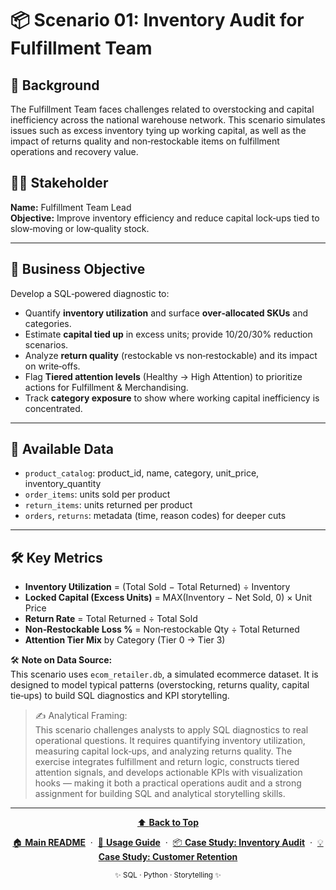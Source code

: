 # 📦 Scenario 01: Inventory Audit for Fulfillment Team

## 🧭 Background

The Fulfillment Team faces challenges related to overstocking and capital inefficiency across the national warehouse network. This scenario simulates issues such as excess inventory tying up working capital, as well as the impact of returns quality and non‑restockable items on fulfillment operations and recovery value.

## 🧑‍💼 Stakeholder

**Name:** Fulfillment Team Lead  
**Objective:** Improve inventory efficiency and reduce capital lock‑ups tied to slow‑moving or low‑quality stock.

---

## 🎯 Business Objective

Develop a SQL‑powered diagnostic to:

- Quantify **inventory utilization** and surface **over‑allocated SKUs** and categories.
- Estimate **capital tied up** in excess units; provide 10/20/30% reduction scenarios.
- Analyze **return quality** (restockable vs non‑restockable) and its impact on write‑offs.
- Flag **Tiered attention levels** (Healthy → High Attention) to prioritize actions for Fulfillment & Merchandising.
- Track **category exposure** to show where working capital inefficiency is concentrated.

---

## 🧩 Available Data

- `product_catalog`: product_id, name, category, unit_price, inventory_quantity  
- `order_items`: units sold per product  
- `return_items`: units returned per product  
- `orders`, `returns`: metadata (time, reason codes) for deeper cuts

---

## 🛠️ Key Metrics

- **Inventory Utilization** = (Total Sold − Total Returned) ÷ Inventory  
- **Locked Capital (Excess Units)** = MAX(Inventory − Net Sold, 0) × Unit Price  
- **Return Rate** = Total Returned ÷ Total Sold  
- **Non‑Restockable Loss %** = Non‑restockable Qty ÷ Total Returned  
- **Attention Tier Mix** by Category (Tier 0 → Tier 3)

🛠 **Note on Data Source:**  
This scenario uses `ecom_retailer.db`, a simulated ecommerce dataset. It is designed to model typical patterns (overstocking, returns quality, capital tie‑ups) to build SQL diagnostics and KPI storytelling.

>✍️ Analytical Framing:  
This scenario challenges analysts to apply SQL diagnostics to real operational questions. It requires quantifying inventory utilization, measuring capital lock‑ups, and analyzing returns quality. The exercise integrates fulfillment and return logic, constructs tiered attention signals, and develops actionable KPIs with visualization hooks — making it both a practical operations audit and a strong assignment for building SQL and analytical storytelling skills.

---

<div align="center">
  <a href="../README.md#-sql-case-studies--portfolio">
    ⬆️ <b>Back to Top</b>
  </a>
</div>

<p align="center">
  <a href="../README.md">🏠 <b>Main README</b></a>
  &nbsp;·&nbsp;
  <a href="../USAGE.md">📖 <b>Usage Guide</b></a>
  &nbsp;·&nbsp;
  <a href="./story_01_portfolio_readme.md">📦 <b>Case Study: Inventory Audit</b></a>
  &nbsp;·&nbsp;
  <a href="../story_02_customer_retention_snapshot/story_02_portfolio_readme.md">💡 <b>Case Study: Customer Retention</b></a>
</p>

<p align="center">
  <sub>✨ SQL · Python · Storytelling ✨</sub>
</p>